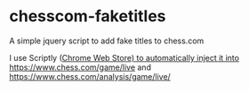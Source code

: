 # chesscom-faketitles
A simple jquery script to add fake titles to chess.com

I use Scriptly (<a href="https://chrome.google.com/webstore/detail/scripty-javascript-inject/milkbiaeapddfnpenedfgbfdacpbcbam">Chrome Web Store) to automatically inject it into https://www.chess.com/game/live and https://www.chess.com/analysis/game/live/
